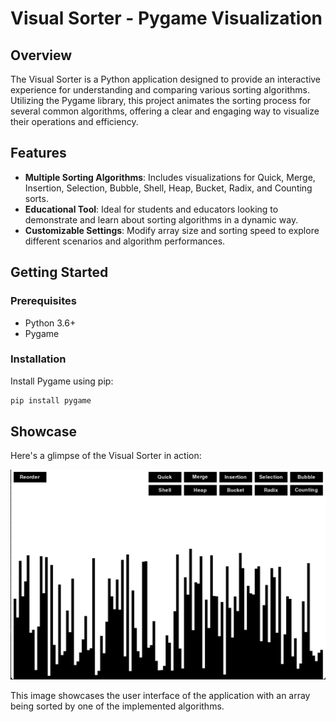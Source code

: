 # Visual Sorter - Pygame Visualization

## Overview
The Visual Sorter is a Python application designed to provide an interactive experience for understanding and comparing various sorting algorithms. Utilizing the Pygame library, this project animates the sorting process for several common algorithms, offering a clear and engaging way to visualize their operations and efficiency.

## Features
- **Multiple Sorting Algorithms**: Includes visualizations for Quick, Merge, Insertion, Selection, Bubble, Shell, Heap, Bucket, Radix, and Counting sorts.
- **Educational Tool**: Ideal for students and educators looking to demonstrate and learn about sorting algorithms in a dynamic way.
- **Customizable Settings**: Modify array size and sorting speed to explore different scenarios and algorithm performances.

## Getting Started

### Prerequisites
- Python 3.6+
- Pygame

### Installation
Install Pygame using pip:


```bash
pip install pygame
```

## Showcase

Here's a glimpse of the Visual Sorter in action:

![Visual Sorter Algorithm Showcase](images/showcase.png)

This image showcases the user interface of the application with an array being sorted by one of the implemented algorithms.



